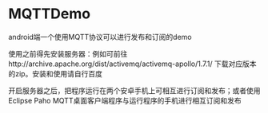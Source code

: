 # MQTTDemo
android端一个使用MQTT协议可以进行发布和订阅的demo

使用之前得先安装服务器：例如可前往http://archive.apache.org/dist/activemq/activemq-apollo/1.7.1/ 下载对应版本的zip。安装和使用请自行百度

开启服务器之后，把程序运行在两个安卓手机上可相互进行订阅和发布；或者使用Eclipse Paho MQTT桌面客户端程序与运行程序的手机进行相互订阅和发布


